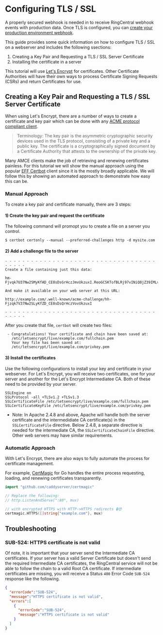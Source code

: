 # Configuring TLS / SSL

A properly secured webhook is needed in to receive RingCentral webhook events with production data. Once TLS is configured, you can [create your production environment webhook](../../webhooks/).

This guide provides some quick information on how to configure TLS / SSL on a webserver and includes the following ssections:

1. Creating a Key Pair and Requesting a TLS / SSL Server Certificate
1. Installing the certificate in a server

This tutorial will use [Let's Encrypt](https://letsencrypt.org/) for certificates. Other Certificate Authorities will have their own ways to process Certificate Signing Requests (CSRs) and return Certificates for use.

## Creating a Key Pair and Requesting a TLS / SSL Server Certificate

When using Let's Encrypt, there are a number of ways to create a certificate and key pair which can be done with any [ACME protocol compliant client](https://letsencrypt.org/docs/client-options/).

> Terminology: The key pair is the asymmetric cryptographic security devices used in the TLS protocol, consisting of a private key and a public key. The certificate is a cryptographically signed document by a Certificate Authority that attests to the ownership of the private key.

Many AMCE clients make the job of retrieving and renewing certificates painless. For this tutorial we will show the manual approach using the popular [EFF Certbot](https://certbot.eff.org/) client since it is the mostly broadly applicable. We will follow this by showing an automated approach to demonstrate how easy this can be.

### Manual Approach

To create a key pair and certificate manually, there are 3 steps:

#### 1) Create the key pair and request the certificate

The following command will promopt you to create a file on a server you control.

`$ certbot certonly --manual --preferred-challenges http -d mysite.com`

#### 2) Add a challenge file to the server

```
- - - - - - - - - - - - - - - - - - - - - - - - - - - - - - - - - - - - - - - -
Create a file containing just this data:

hm-Fjvqk7U37Nw2SMyKfAD_CE8sDsGrHczJmvUkzuxI.ReoGCSKTofBLRj97vINiQ8jZ39IMLvSmKhaXulMzA0I

And make it available on your web server at this URL:

http://example.com/.well-known/acme-challenge/hh-Fjzqk7V37Nw2SLyKfZD_CE8sDsQrHczVovUkzuxI

- - - - - - - - - - - - - - - - - - - - - - - - - - - - - - - - - - - - - - - -
```

After you create that file, `certbot` will create two files:

```
 - Congratulations! Your certificate and chain have been saved at:
   /etc/letsencrypt/live/example.com/fullchain.pem
   Your key file has been saved at:
   /etc/letsencrypt/live/example.com/privkey.pem
```

#### 3) Install the certificates

Use the following configurations to install your key and certificate in your webserver. For Let's Encrypt, you will receive two certificates, one for your server and another for the Let's Encrypt Intermediatee CA. Both of these need to be provided by your server.

```http tab="Apache"
SSLEngine on
SSLProtocol -all +TLSv1.2 +TLSv1.3
SSLCertificateFile /etc/letsencrypt/live/example.com/fullchain.pem
SSLCertificateKeyFile /etc/letsencrypt/live/example.com/privkey.pem
```

* Note: In Apache 2.4.8 and above, Apache will handle both the server certificate and the intermedidiate CA certificate(s) in the `SSLCertificateFile` directive. Below 2.4.8, a separate directive is needed for the intermediate CA, the `SSLCertificateChainFile` directive. Other web servers may have similar requirements.

### Automatic Approach

With Let's Encrypt, there are also ways to fully automate the process for certificate management.

For example, [CertMagic](https://github.com/caddyserver/certmagic) for Go handles the entire process requesting, loading, and renewing certificates transparently.

```go tab="Go"
import "github.com/caddyserver/certmagic"

// Replace the following:
// http.ListenAndServe(":80", mux)

// with encrypted HTTPS with HTTP->HTTPS redirects 🔒😍
certmagic.HTTPS([]string{"example.com"}, mux)
```

## Troubleshooting

### SUB-524: HTTPS certificate is not valid

Of note, it is important that your server send the Intermediate CA certificates. If your server has a valid Server Certificate but doesn't send the required Intermediate CA certificates, the RingCentral service will not be able to follow the chain to a valid Root CA certificate. If intermediate certificates are missing, you will receive a Status `400` Error Code `SUB-524` response like the following.

```json
{
  "errorCode":"SUB-524",
  "message":"HTTPS certificate is not valid",
  "errors":[
    {
      "errorCode":"SUB-524",
      "message":"HTTPS certificate is not valid"
    }
  ]
}
```